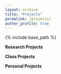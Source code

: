 ```yaml
---
layout: archive
title: "Projects"
permalink: /projects/
author_profile: true
---
```



{% include base_path %}

**Research Projects**

**Class Projects**

**Personal Projects**